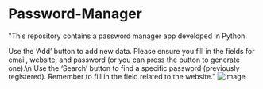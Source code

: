 # Password-Manager
"This repository contains a password manager app developed in Python.

Use the ‘Add’ button to add new data. Please ensure you fill in the fields for email, website, and password (or you can press the button to generate one).\n
Use the ‘Search’ button to find a specific password (previously registered). Remember to fill in the field related to the website."
![image](https://github.com/user-attachments/assets/5d9352ca-2287-4078-a67e-4174ee1c3cce)
